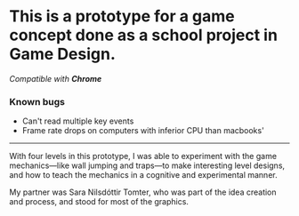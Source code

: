 # This is a prototype for a game concept done as a school project in Game Design.

_Compatible with **Chrome**_

### Known bugs
- Can't read multiple key events
- Frame rate drops on computers with inferior CPU than macbooks'

------------------
With four levels in this prototype, I was able to experiment with the game mechanics—like wall jumping and traps—to make interesting level designs, and how to teach the mechanics in a cognitive and experimental manner.

My partner was Sara Nilsdóttir Tomter, who was part of the idea creation and process, and stood for most of the graphics.